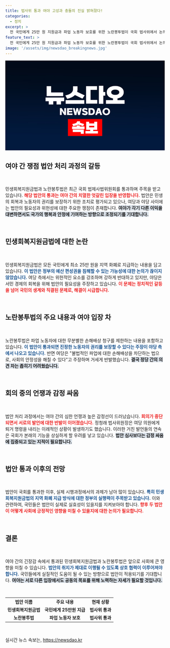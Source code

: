 ```yaml
---
title: 법사위 통과 여야 고성과 충돌의 진실 밝혀졌다!
categories:
  - 정치
excerpt: >
  전 국민에게 25만 원 지원금과 파업 노동자 보호를 위한 노란봉투법이 국회 법사위에서 논의되며 여야 간 격렬한 공방이 있었습니다. 정치적 갈등 속에서도 법안 통과가 이뤄졌지만, 과연 민생에 도움이 될 수 있을지 주목됩니다.
feature_text: >
  전 국민에게 25만 원 지원금과 파업 노동자 보호를 위한 노란봉투법이 국회 법사위에서 논의되며 여야 간 격렬한 공방이 있었습니다. 정치적 갈등 속에서도 법안 통과가 이뤄졌지만, 과연 민생에 도움이 될 수 있을지 주목됩니다.
image: '/assets/img/newsdao_breakingnews.jpg'
---
```


<p><img src="/assets/img/newsdao_breakingnews.jpg" alt="cryptoinkorea 속보" /></p>

<h2 data-ke-size="size26">여야 간 쟁점 법안 처리 과정의 갈등</h2>

<p data-ke-size="size16">&nbsp;</p>

<p>민생회복지원금법과 노란봉투법은 최근 국회 법제사법위원회를 통과하며 주목을 받고 있습니다. <b><span style="color: #ee2323;">해당 법안의 통과는 여야 간의 치열한 엇갈린 입장을 반영합니다.</span></b> 법안은 민생의 회복과 노동자의 권리를 보장하기 위한 조치로 평가되고 있으나, 여당과 야당 사이에는 법안의 필요성과 위헌성에 대한 주요한 쟁점이 존재합니다. <b><span style="background-color: #21538527;">여야가 각기 다른 이익을 대변하면서도 국가의 행복과 안정에 기여하는 방향으로 조정되기를 기대합니다.</span></b> </p>

<p data-ke-size="size16">&nbsp;</p>

<h2 data-ke-size="size26">민생회복지원금법에 대한 논란</h2>

<p data-ke-size="size16">&nbsp;</p>

<p>민생회복지원금법은 모든 국민에게 최소 25만 원을 지역 화폐로 지급하는 내용을 담고 있습니다. <b><span style="color: #1a5490;">이 법안은 정부의 예산 편성권을 침해할 수 있는 가능성에 대한 논의가 끊이지 않았습니다.</span></b> 여당 측에서는 위헌적인 요소를 강조하며 강하게 반대하고 있지만, 야당은 서민 경제의 회복을 위해 법안의 필요성을 주장하고 있습니다. <b><span style="color: #ee2323;">이 문제는 정치적인 갈등을 넘어 국민의 생계와 직결된 문제로, 해결이 시급합니다.</span></b></p>

<p data-ke-size="size16">&nbsp;</p>

<h2 data-ke-size="size26">노란봉투법의 주요 내용과 여야 입장 차</h2>

<p data-ke-size="size16">&nbsp;</p>

<p>노란봉투법은 파업 노동자에 대한 무분별한 손해배상 청구를 제한하는 내용을 포함하고 있습니다. <b><span style="color: #1a5490;">이 법안이 통과되면 진정한 노동자의 권리를 보장할 수 있다는 주장이 야당 측에서 나오고 있습니다.</span></b> 반면 여당은 "불법적인 파업에 대한 손해배상을 차단하는 법으로, 사회의 안정성을 해칠 수 있다"고 주장하며 거세게 반발했습니다. <b><span style="background-color: #21538527;">결국 정당 간의 의견 차는 좁히기 어려웠습니다.</span></b></p>

<p data-ke-size="size16">&nbsp;</p>

<h2 data-ke-size="size26">회의 중의 언쟁과 감정 싸움</h2>

<p data-ke-size="size16">&nbsp;</p>

<p>법안 처리 과정에서는 여야 간의 심한 언쟁과 높은 감정선이 드러났습니다. <b><span style="color: #ee2323;">회의가 중단되면서 서로의 발언에 대한 반발이 이어졌습니다.</span></b> 정청래 법사위원장은 여당 의원에게 퇴거 명령을 내리는 이례적인 상황이 발생하기도 했습니다. 이러한 거친 발언들의 연속은 국회가 본래의 기능을 상실하게 할 우려를 낳고 있습니다. <b><span style="background-color: #21538527;">법안 심사보다는 감정 싸움에 집중되고 있는 지적이 필요합니다.</span></b></p>

<p data-ke-size="size16">&nbsp;</p>

<h2 data-ke-size="size26">법안 통과 이후의 전망</h2>

<p data-ke-size="size16">&nbsp;</p>

<p>법안이 국회를 통과한 이후, 실제 시행과정에서의 과제가 남아 많이 있습니다. <b><span style="color: #1a5490;">특히 민생회복지원금법의 지역 화폐 지급 방식에 대한 정부의 실행력이 주목받고 있습니다.</span></b> 이와 관련하여, 국민들은 법안이 실제로 실효성이 있을지를 지켜보아야 합니다. <b><span style="color: #ee2323;">향후 두 법안이 어떻게 사회에 긍정적인 영향을 미칠 수 있을지에 대한 논의가 필요합니다.</span></b></p>

<p data-ke-size="size16">&nbsp;</p>

<h2 data-ke-size="size26">결론</h2>

<p data-ke-size="size16">&nbsp;</p>

<p>여야 간의 긴장감 속에서 통과된 민생회복지원금법과 노란봉투법은 앞으로 사회에 큰 영향을 미칠 수 있습니다. <b><span style="color: #1a5490;">법안의 취지가 제대로 이행될 수 있도록 상호 협력이 이루어져야 합니다.</span></b> 국민들에게 실질적인 도움이 될 수 있는 방향으로 법안이 적용되기를 기대합니다. <b><span style="background-color: #21538527;">여야는 서로 다른 입장에서도 공동의 목표를 위해 노력하는 자세가 필요할 것입니다.</span></b> </p>

<p data-ke-size="size16">&nbsp;</p>

<table>
<tr>
<td style="text-align: center; height: 17px;"><b>법안 이름</b></td>
<td style="text-align: center; height: 17px;"><b>주요 내용</b></td>
<td style="text-align: center; height: 17px;"><b>현재 상황</b></td>
</tr>
<tr>
<td style="text-align: center; height: 17px;"><b>민생회복지원금법</b></td>
<td style="text-align: center; height: 17px;"><b>국민에게 25만원 지급</b></td>
<td style="text-align: center; height: 17px;"><b>법사위 통과</b></td>
</tr>
<tr>
<td style="text-align: center; height: 17px;"><b>노란봉투법</b></td>
<td style="text-align: center; height: 17px;"><b>파업 노동자 보호</b></td>
<td style="text-align: center; height: 17px;"><b>법사위 통과</b></td>
</tr>
</table>

<p data-ke-size="size16">&nbsp;</p>
실시간 뉴스 속보는, <a href="https://newsdao.kr" rel="dofollow">https://newsdao.kr</a>


